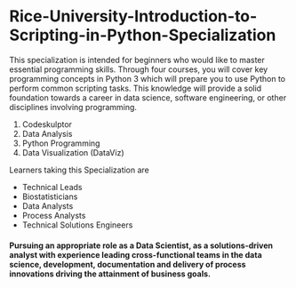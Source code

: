 # Rice-University-Introduction-to-Scripting-in-Python-Specialization
This specialization is intended for beginners who would like to master essential programming skills. Through four courses, you will cover key programming concepts in Python 3 which will prepare you to use Python to perform common scripting tasks. This knowledge will provide a solid foundation towards a career in data science, software engineering, or other disciplines involving programming.

1. Codeskulptor
2. Data Analysis
3. Python Programming
4. Data Visualization (DataViz)

Learners taking this Specialization are
- Technical Leads
- Biostatisticians
- Data Analysts
- Process Analysts
- Technical Solutions Engineers


#### Pursuing an appropriate role as a Data Scientist, as a solutions-driven analyst with experience leading cross-functional teams in the data science, development, documentation and delivery of process innovations driving the attainment of business goals. 
 

